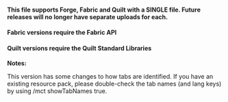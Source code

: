 #### This file supports Forge, Fabric and Quilt with a SINGLE file. Future releases will no longer have separate uploads for each.

#### Fabric versions require the Fabric API

#### Quilt versions require the Quilt Standard Libraries


**Notes:**

This version has some changes to how tabs are identified. If you have an existing resource pack, please double-check the tab names (and lang keys) by using /mct showTabNames true.
